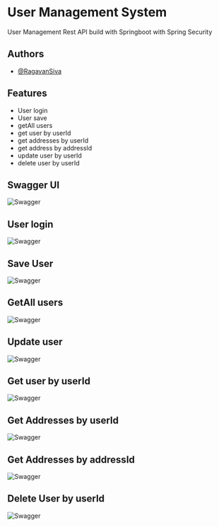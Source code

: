 
# User Management System

User Management Rest API build with Springboot with Spring Security


## Authors

- [@RagavanSiva](https://github.com/RagavanSiva)


## Features

- User login
- User save
- getAll users
- get user by userId
- get addresses by userId
- get address by addressId
- update user by userId
- delete user by userId


## Swagger UI

![Swagger](https://lh3.googleusercontent.com/ZWLaFmdyoDA_SqfFurbg5jS2FzjRo7fRLnP-XFWRoWqMYnK69RW9QdfFr5cldhZiemtkZBxQhifWNZDfxyccbtYzdbJyJeQW8Cf8_r8crLK5UGKnofdL6f1fAA_3kLIsAJylKFtU3Fx8MhH2ySWfvfA1dh3SVJXY6LbqMJSNOJ5MTr8aYbkD-EXWJ_KEH4mz8ycganuY9mFyBGA-BLNL6Pa9lH1fJPRI7m323x6AZPkWchddNEYDqKdmk6axjykuqJ-qtYFrVRp0puZ6G7FNIOHw6YkbQdGgnbN1b-sfuovpXYN624fVlgpTQxS2qavg_YIbr5yan0FBW87q9y9uofzaPHgW4agzaIzljRWRqolzHv5V4PI8f65etP8k8mQ2ixz9Pgtovlv0p-ITNuTWU26KMR_DOv8g5uRnZI6yP-aRPtHIk2zmeCpbr6oSMvO2Q39chhElvERIYdqU4gHo5N_RoE9C9yp_6yIMFn8cySi8lI8xwwzP5u5XzFqn03SEPrk7sEuqfugePOF1a6wuS3rBm6GAPkOR8s1t5YMCDExKE0MzaICGovgcaU84w2UvUGJuZI0H00IpqMM1FOcJUmPs0_m9UriUoa0-QcIFHh3wBjadOJpb2BzJepeiy89rS-pAEbyW4mPFYnk6sVMikDeMuQODPfxw32AYW8WKWbiDpJ8LQnnxn3Y5MR-9W3GqNzbi64XnSr9of-w9WiprxH4ksMORbMalO-Pym8-DUoD9RzBkWVIn2NXg1yd5Re0Tdxe9txwUiKv60bqc8cXcwNjeeoD0GqoaPrfnyf0VAUOfMmCrHjzkxehUmcUzwxuW4L6-2V676SgmZ2TQZhjWSiW2dQ1F_bftPgci9A4uSUOLpbGZT9ikf2huVQI0eScXQOdChgc_VzHJtiVEeHvwNjnmkW7qRDvny08DsAA0f6eHP06g5Ppk7lSKEnunixqsLtLWM9KHyKFPAxTj4w=w481-h220-no?authuser=1)


## User login

![Swagger](https://lh3.googleusercontent.com/YsAesX_05aqFvjV-8kw3BLz4dvmy8yctHshDaf347C-KNxdPTpIxLIB6fXSPAqF1TtpDclPP6bbLKaxN9xA3eYYS-ysRKtVwF9Xo8MYAuQXcbEwRBXnC4ytyk4EHJVnWAWyaUK9G5SfWc5G0W1Lix2HXqJhSjzN5QDRWliwdL-PHns7MSIgo8XET_5VGlu0bqx5Tk2SEhU-mK9fCRzMvfWHcO3VTDLZa9kiYC-8QZUfcu8sF_aoDMOzk6B7GV3atnNcexYLyj6txa6FTWNDACRHH0TF88gLVBOvnPMlZYBJzXEel5D-IV-DjId4yLXr9Oi2Z3H71XN0gtLy41CgZZKqM12XJwaHmB5s17s35M_AUcvFdvSg6rTDuqrw0XuL0o0X-ko2s04SN7O356nzvpwvXmsg7bLj-j43_cUZnRhOXkozYK2-8wHm5acOd0nfic7eG-KLObDRmeuSWH3gQWKEPKD9c5f2fhgdkHZyVBSpisxUGz05rbCdPY7vd7YLEO_ea2W9jcx3aSRpeeWlixgRuKh_FIl-A2pizwYHVg5sS7teM5VhGwqSjLOtB58TVye7jto7V7gTdhFUqW9VEmCEFSy2aM9s7A3-ebp3MOjqOST-wXhTtdZXjwvDNtR6LR2Z3OGL7T5SH-V4rlQ5ElCwbc3q2ZDJyuk4BIYF0SjyhTsr9PHS1X01_SAhlKtDawYl0Mb14K6EuVK_J34ooCqd3YlJnddeQekFaVgaX-ysuNDaSJpCokQA9nR4g7wMjY-klUqJI7MGBFt1Y9XbNDW5HmWOcjAcSIqOST2O6O0EjtK_cSFfRTMb7SaTIKUxXF_3NLClYt85tUIthbupbiF-6IPp-8xORX3U5Z4oTCeURSmUlnOPQKtA223rkm_-OMt9yZtZ94ONAm6CQjxWgTq7wwl6U_6XxQZmqQyW1GuTDRsZxYOyLqw2g1ye_MA1j4MvPZPBwFQ3synOf8Q=w1333-h594-no?authuser=1)

## Save User

![Swagger](https://lh3.googleusercontent.com/7m2FBF4kRnL5nlk8fi4raVHj6CAWujW65qchV8d6Z_gzCpmNsbyJdBOiVSpO-cooSkyhzHt0Yhwnm644bmgrbnYbrN6fRWOnlhZpIEIqGxInixJRIEtJW0MgXS1ogkVceSOk78PBh7Zg0CJCtY3s2wjjGshfXQGXCCxEqXZWaNdxcNvYxP7CAi2V4DuNlV_cpXULBkYuQ-Jteyvjal_xT-G-6teZM-G5Py0qMhflfIiDyVUGBlDQjkMMdl4sjnqOV7SVyD8KNenU3K9mBIILvTtqdPgea6NyfCURZxfWR4EO1CVMrYxnxGf-dqcM9Jvt1bjnRbfv_iRrP9S6b8aVTsza5qSvP2-s02jdnPf7AhvuMJ9BDxETiaUyZSq64PrQQZ-uLNm3QzftjeIuM5sS73a83UndvI2oLwSso_uuoTaR8yLa9ZELciRyJUj6cD3a7q63_O5NhChZBPjYol0YcbJgg3UuSltwqEH15eX0b7GnLH_vFvviFDjydVH3_n3wI52sMZbQwVppnKdRMLVcBpYGG7CAlkFkZkjRaWGeod7l9dBNCRNc4uttuHjYcB78qnKtZaWo1qSgRAj8A-zHkC8hDudMroc5mpv7YWjpHElFMHmi2ZZTmVb9vhRxI11qiXwti3MwczlFkNSv2Ue94_5SKsjJdk8byQfCH880Mk-bTjz25xs-11U8dL5BbPtxtxjTuItbgqx0t7B5JAeqytY7zJr8gtJMjnNmoOibT2gHaGXxHtSK_xYbNggqgkLxn3KOtAXt8UFOLaMFqxXA4uRFIKZtQTlpXTvuekYQxxtDPN8UhUbJeY7WMRwGC9_rK1V6zkqGIPPstFu98_H4iheTCWiezHY-e_KvgiQY0NX-py5oCliFVlluTbdrR0Wr6dPq0JREltqkiDPCLMZ6OQmk7n87zb0ncZPT5osGIC1nOdk1hV0_uYy-t8shLfdFyVF4JxCW2DSB6226YQ=w1334-h595-no?authuser=1)

## GetAll users

![Swagger](https://lh3.googleusercontent.com/QYiMM7YnDB3efkOkI9DSXkOIeGiT4UkqpebgisvXxLyYXGKbUnYOAmwRsQKMr6JV0FEzdI-RBWih84k_VXCVcow-r7SyuALs0kBWeBcLWSh4e1XTHcth0fvr5sDcwoi_QpQ3ZVeHpIDtNWwnlF56CzDQmcUcsqeTMiHPVHwa2XtbvAZfPuq8bhHUWkT__etxCHYGykueerm5qEJhHqPoJMPrDD2RPTjTInV3M31ZlT2Jedn9za5FPh2CLWEUzO6-5mpDQQGIfNX5UI0vFdAqWsc8SPaJb79ZqdY6rvoATMLIo3N2Dv96iY0VpGqN0hip6M6GyVOjPWYWlppqjCBeKN-eZTNGxps0eRGts8A9dZ9eG0LBSkvWcJgTF1cWzJW-xOOBDH7LRXF4pEKrIXHoo6XYb33U-mWQxFKX953Quo6ygNAuVKNIzIapdC0SYh2vQKwsfI09DZwRFN8849_pJH3KWp-lhs0Yx8Pxty-gc6w1j2OdlOq6t09iCxO0qLQaQ_r_hUR38L9vZYY-dJnsasY8_Q37LdMMrzpEOZ0roAEUdpw0xjetObB1eX42E5YhHZpVDYF5qNBGZEJnyoY7l7CW4g139P6mpqhRrti1W5lFtM9XPpjemU5zvryiciqy0Y0-9TZFGneOJXIFudWn2kS8D5_Urx0mZ2i27U5xF9bHRiPNB3SZeN69rnLXy0W_GfvtuFDDAjmJ-e398R8dah-7kIU3TK3RMiRLjDWIjJHuIcXpV_puvuW3gsXTXFSGLlLG7AIvt01gyypRaXAo0XJ7Fr9ohoedzDx55n28qU64jyMbzzolxk66j0ka7fpcOSnFuiLKrYR80LGq_TRw9KvYr01WXxqDXExFGrz5jdCz8GU7l49LRPhIgysAd4BDSsPCt7AXrLuUp-UjSgeciaCQk7hQergQiuFecA7YKzAgB4yxP_-JYiysn4XDF0qM0aKlROTdxuVvK7P9mw=w1337-h510-no?authuser=1)

## Update user

![Swagger](https://lh3.googleusercontent.com/-UQrjoJAaZKbNzV4ua2NRoSOMVDOXlbW2CZBR7Uu3E-4eyUkhI7oTy35nkILqPZ-QmHe1YCVHEZNdoRb2618R1niaXJYX4-0Ih9b4aH7M2DkBTUaIjPQYluu0_xFRdkpi3F_al0_iT2C254vBpXiRqUZ5JaeqJcZAuEinj0w9v-9hyN8DTQ2r7m5ZrOpFGXMJnTzBkyLJSPUEUbLWIVqJ6bj9biDs8tao_wpF8uR3dhvGSVvEirTN6vIYXqesRBTirCqRj2-L8MYINew6xNiYcTq8G1P6MX_kH33k7-esP3-gxlltilfYpCW-vCccl6_N_wovIxsYx_psKMLLSQ-2SnNUXoo3BMPPHOZgaFLah0og-llI5dMWSpO1KfnqjSCKhX8oaa4OGRVJqsr0Tc8UeHZF2CV0oCqbZP_DB6Ghj6tLGsss4g04f4aBCOlM0B_lY8ayvyy9J7BxbHIn89gHWzrkfIlpow5vSLCsVQMrs6dZmiaTe35GYJFCTP7Z0YSmkCWD7dJax-ecz-A1FgEbmRS7aHzD7k01P0-C-FoG9I2uIGPH0XHSKEVPh7eL3oCbyiMlY0PQuHoiCUPnB-U5HXtIQVz-ANFHgzN_zE6CnK8WrqS5OpQITCndcMoR9-7NIFf8hf6Pr7oZVeNXpnz11K3j9E8osEU3NQAeZ5KK5ItaJN1S8dtW-W7aKUwTlePVRpiCKzJLSYxnBg0t5l-OaUu525ncoB39NmCJMUnM_ZzT2DBbY3SvMIuWYry9_SykrOa8bYDPodWKRNs060qSLVFHXX_64p-l4ZE4jKpZ2BwcUC3zrGS10kvnYpP5jcY-upKlG85voG61npbzrtPKmeLstXZf-qVZkTB7FxV3frEHIMOQWWGH7gyCjNd-tzUUusDt_K_mRN1T6WElfJTaiVDimFvh_fyEWCVZbk8Ew4Tks8Qw4uSP71mJXxRZKvZyKbjw4L_dgAGFVz0Rw=w1267-h593-no?authuser=1)

## Get user by userId

![Swagger](https://lh3.googleusercontent.com/EvS9Jgl0tW1eSRt9d9K1C-RBVpNDLRfUyDJaTUZmlpF3c2HmqWKy23Wa8Z-q3mRXvB3C6um7rITyg-C-UTIJg8avXLwtkmaAZkEywZKz4WUPTJZzyqmkDHEdxa2Wd9as82o2RXDhax2l9L5sKNIOlgGUcW-D9XbmwpbTQQ2IA4gQ-Ruft7YB8m_-0YHBxDywfsvgOi9uXVtjMKdrciVM1Hq_Vp_EYog2XevwNjfd3t2tkj6uKmVXc0iyyp_ozSEyVSKepjrb5-5IGn6kvibAGLvOGNnubACpRmHGK9Mt-EiHOUdK7wY_xjHxKYvLaPpHvkay3eRiSaHEWrF7O6uPnGPIjRcKEx_XRPL-b43ozjbgcXlaTUtTgqrWK5-GXcNOZNeBQi6UkyAVWwtEeCTa0Jz4y5cGeYZjyiPOdVMnsXxYG6OrY1rhpF2sAnKLjMvneI9hI2HngDpQHnNAp5_K0CBnTrTPLbpm9KqWV8jNuXkqpiKTPPz7YEaXpWyKfMxA45UyHmnweLvmk_j6UO-KfyiM1H8Tycd84TDW8XoHo2wo_E6Fe9F3UtSj-ZuLQWJTm9nb8vPD8Xs3_0QlvjnAiZH0ax_cqoj6_bvhYy3cGynYppbaSgFINLakFjIeReI60cuaQyNI_itoEbyCjiQPOVYKqQzdFaIvneh_W0ddcXuvGSrpKnBLuV6g7wkUHSbSw0HzA3KmwnY6CtlfCLTEEKLpLaY4XTc0C3SwlHA5e-5BDHHyBQdyiGUVeQKrsZ8ieCNyPlCrtL9DRlAjuclYo2ItapBtg6nQ9L_cNGvqxERtuGRhiOjy8vf7HzKXHMEurHBNMDQawCFtoEG61E4c36uhCXeSahOvgI813WC103WFltkVVCSsZa1qaAKWd1aJINnEfdJRN281azwQVzbEJCIP7hMiBirl8HBnFXpKgv4dLND7QskUcf6MmmJLz2NaFz17tmeQJH_WLcqYMg=w1336-h394-no?authuser=1)

## Get Addresses by userId

![Swagger](https://lh3.googleusercontent.com/pHYpScUO_-re61sxfFbj0eyUO9ZZTzxXhGJnr3_s8bEeyGiN9GrhD_NIUOPyE9vm5Y7vENtLgVShIUMJ653Rzmi6cjNm6UDWWuRdk-7tJD6rJkIjSgC86ZTRi8mn0Hun2Gq5ELRk86y4Z1zpg7Kbj9UrUIxYoQ4Mkk5KopdxlzMJe2xju4By04yL_DSkof-pyWecllzqnVUGlJPjrMssEIoAmCnz-yE1gU2qviqaXvAR_xAvQKbuIjr4jcQAGId5XGfJMWFlfhrMI0dPoEtfTerZwWOSV6N3gqrpoeElrlJtl9VCxoyKLMOV9_o4kW09pAjkrpCPAt-F7Gk1XdmM7d4_AsqaNh9qBXv3eCKc68el-qNTiUL6nfQqd8aob-wPhOJqH53ngd_EWoM7Je_OulqjRiT45z1IciIScqghBr8C1pBF1kaa6_ZeeeOq-AaLRUpRWCHlFVuwZaXO9Z3r9j5srHiloyhOa64T_QQwXPVg7KQWjN73NfOfzbiW45njhrw1Ak4zCQH_0lQ-RpEUPApOHhYxCFFqx1U_SmbZOz-k64bLXKkW7a8RpjAzzdO8DHYLeRyEHzwEprsvOCDljdMgbzqEO53WCMhDCeVNiPiYlXaDHwA-vFcWeMF_UYCalTMIhcqoUpS2WTR3TG_h6ijPOeWh-PP0pc-rRHL9y9GHfJbpXYbRVAgiXHUXda78U-gclrlbHiDOTgWE-zBSkBE6hRfAGhvlWeoeQsS3s2CUq7gaocZexL1m4ANJNbY_X2qfhp2J-R0246C6zzWkpZjFGjfMp48majEvVr2VA2paAN14EJL27UTQvnfji8Mcvd-s6GbUaoftf4pIm8MLpC9N43kUQdjX-CLsCeqst327I67F_OVfZU0PX9Z32K9URyUndqajOXFRuFPZJWkXAvgW8VhZxDkYK9irvHUQ44PIYr__ljCU54t-VldZfWx-78Gp35nT9zEb-neP4w=w1330-h395-no?authuser=1)

## Get Addresses by addressId

![Swagger](https://lh3.googleusercontent.com/W7hdSFI9frf-4ShDOUECqjtx2xR5xw6uWpbc3HThRZe4eho5beA0xIoxEvMWyLutQ2UwlWSXIOiEnWTW9U4WTKpysP_jVaRPLQN9UQe3hAliICRTDg8kfylhEF5dpGAj-A3021N8P5TF-RTi-_EYcEWmFD7aspOBn7ak5ZsvIWgaUcCgAHjMsbARXekoDAHLyHwiQiCkuniuU_HHWDMSl464ftOPxIjqAa9lDeAPWeCBnh65uZyCxhj6JovTjC3KkFk4zAbm2uF8VR6fXntYA8AifYIlgZEE8HrqlO4sYbQG3iEipxCqa-ontPMxc4mCWgVgg7JcKyk6jDYlNlxMauk1OeveZhlPi98s2uYE45ifLFEKpdBTJdvbpTL8ahWbFCk9ssOnjECuoA7HlhLu8X4mm6l7K48N3CVdJPWCL-8llZnPffM53dcWS9yub5DP1aMehwG7QXc_SKjSrO08k6cKP7w13nBiJB5jqCTQCc6qi7Uka-ZmVDCHhbRbI_aiV3Ybbl4CGCbpQaNjn_3uE0hqYTtEMoO9QfVExLYcdjLsHoeG-QAKzmjHupXT3iySTIyu8ItIzHHhUiqLWdCsf1rdV0BXaPDy4QVrkvxNq8k7_J3JpUhw2FqUm64lbFOSu4ypyCNVQbW0e1bmN5seW5rQv_TDaD3KcgSYDaSrzRjkMzsraMsqmug88pvDudAM7S-lMASwPDLXyoNfG2v7upYzIFvlPrwgnQ-8SaM3VzD4alUwxfNTcr1oELrXeffEvGvsT4Vg8UIjS5iWD3nLsNVLUcqCbGm4YlmRVNeekJL-Y5JWZkwlU8OfiXDBFO_FU5NzcZr6kzesf8iq0IU19V8XiCKGJlILBtZO8ozHrseL3_wWpdchVif2o2HGhMrtEIlftgwr06qFf1iiU5xgzoFGvMWKtIhjkdWeFNgXVbChPFuGTC6vZhveL8xyKdgVczhU_QBjhw_ZOd4TzA=w1328-h463-no?authuser=1)

## Delete User by userId

![Swagger](https://lh3.googleusercontent.com/xxlc_1jofSZZbG5oF4abkSG756KhLPNeU-uN7yFXakKNCeOXBeabSJvloyBSElP9sQ1hmccUAMZ9WRGN0Z5iKb9jbph6sg2fZhoJM3eWZE4yd-mby8L9JSP2Vn0gNEajlTSeM1y2rFByCWhX4UTW1LCxW58XCApH1vpqGU5KtlXSafQAB76JK-8Qj7QKJYi0XxAF3Geudfz4hmKDayUFnJsXvzJlH_VAwscc7V2m22zFpznG-rvHDLieg-_wpBSLVKJ0pGV9XKmX0FQDnLfygjOOSihLrR5pmflqVG_ky_q20Ooeo5Bs_9eBBiNbkVM2s_j-gtyDHqP6jz6QK5HYN-CD5HW155JYMwTooAxvbjppK29f2ik95GAcHyBBb3DAAB0Jyj8eTdckTjot72fSoNzkPN8HZqyIGC8Oj7vw6p1P5xKwFY0T9Mv150VYpEZ79buyrVDhPGMq5CQOLbJPjrxcQP2Y9eVtU7Aj5On8YeMmDN96J-h-BBhun10zHF2CJ3iSliRVgMO8GaIdbFmAa7XPQkxWeaU9lIC8IsffDxeLnx7V08Agpd3MJ_3mYQZ5-EvCmBzMLaPK2D5EaDAzxSTu0WTp7MGXLvagge6PLHssRwxekOqaWZULh9D6eDc4LVO0pIoOV7A_vzz-dpn25ISypzEUTcdELwbP6nGVCWb7sJeQUo6CSeV88SKXcsjDnJSYb7dN19NFGV071HA1_LNoThYr58iYaUozojOpMrNsnuSv63L6qBg2AOEnWzYbLAaKaUDueNJqItKFmbOweUYqGf54_wFHdE7x5d5F7knsqsEs5qtGZHzPdX9lCWHwbPXt_1o-Cj0JKck-p81SAHVXgUIOeV_SXYUgE9Ckzaw9UoXwMZ7Qizr0EWldIXFpXe2uC_KPzSeovrAWZroayiB7QipVFJrRF8rDolDtzF2HeWEF-jai5PFmidPep9ZpZh3Q7_-9jp12Tblixg=w1331-h379-no?authuser=1)

